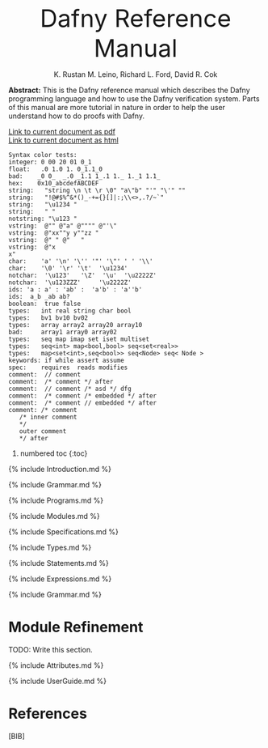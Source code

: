 <link rel="stylesheet" href="../assets/main.css">
<script src="https://cdn.mathjax.org/mathjax/latest/MathJax.js?config=TeX-AMS-MML_HTMLorMML" type="text/javascript"></script>

<font size="+4"><p style="text-align: center;">Dafny Reference Manual</p></font> <!-- PDFOMIT -->
<p style="text-align: center;">K. Rustan M. Leino, Richard L. Ford, David R. Cok</p> <!-- PDFOMIT -->
<p style="text-align: center;"><script> document.write(new Date(document.lastModified)); </script></p> <!-- PDFOMIT -->

<!--PDF NEWPAGE-->

**Abstract:** 
This is the Dafny reference manual which describes the Dafny programming
language and how to use the Dafny verification system.
Parts of this manual are more tutorial in nature in order to help the
user understand how to do proofs with Dafny.

[Link to current document as pdf](https://dafny-lang.github.io/dafny/DafnyReferenceManual/DafnyRef.pdf)<br/>
[Link to current document as html](https://dafny-lang.github.io/dafny/DafnyReferenceManual/DafnyRef)

```dafny
Syntax color tests:
integer: 0 00 20 01 0_1
float:   .0 1.0 1. 0_1.1_0
bad:    _0 0_  _.0 _1.1 1_.1 1._ 1._1 1.1_
hex:    0x10_abcdefABCDEF
string:   "string \n \t \r \0" "a\"b" "'" "\'" ""
string:   "!@#$%^&*()_-+={}[]|:;\\<>,.?/~`"
string:   "\u1234 "
string:   "	"
notstring: "\u123 "
vstring:  @"" @"a" @"""" @"'\"
vstring:  @"xx""y y""zz " 
vstring:  @" " @"	"
vstring:  @"x
x"
char:    'a' '\n' '\'' '"' '\"' ' ' '\\'
char:    '\0' '\r' '\t'  '\u1234'
notchar:  '\u123'   '\Z'  '\u'  '\u2222Z'
notchar:  '\u123ZZZ'     '\u2222Z'
ids: 'a : a' : 'ab' :  'a'b' : 'a''b'
ids:  a_b _ab ab?
boolean:  true false
types:   int real string char bool 
types:   bv1 bv10 bv02 
types:   array array2 array20 array10
bad:     array1 array0 array02
types:   seq map imap set iset multiset
types:   seq<int> map<bool,bool> seq<set<real>> 
types:   map<set<int>,seq<bool>> seq<Node> seq< Node >
keywords: if while assert assume
spec:    requires  reads modifies
comment:  // comment
comment:  /* comment */ after
comment:  // comment /* asd */ dfg
comment:  /* comment /* embedded */ after
comment:  /* comment // embedded */ after
comment: /* comment
   /* inner comment
   */
   outer comment
   */ after
```

<!--
Sample math B: $a \to b$ or 
<p style="text-align: center;">$$ a \to \pi $$</p>
 or \\( a \top \\) or \\[ a \to \pi \\] 
-->

1. numbered toc 
{:toc}

{% include Introduction.md %}

{% include Grammar.md %}

{% include Programs.md %}

{% include Modules.md %}

{% include Specifications.md %}

{% include Types.md %}

{% include Statements.md %}

{% include Expressions.md %}

{% include Grammar.md %}


# Module Refinement
TODO: Write this section.

{% include Attributes.md %}

{% include UserGuide.md %}

# References
[BIB]

